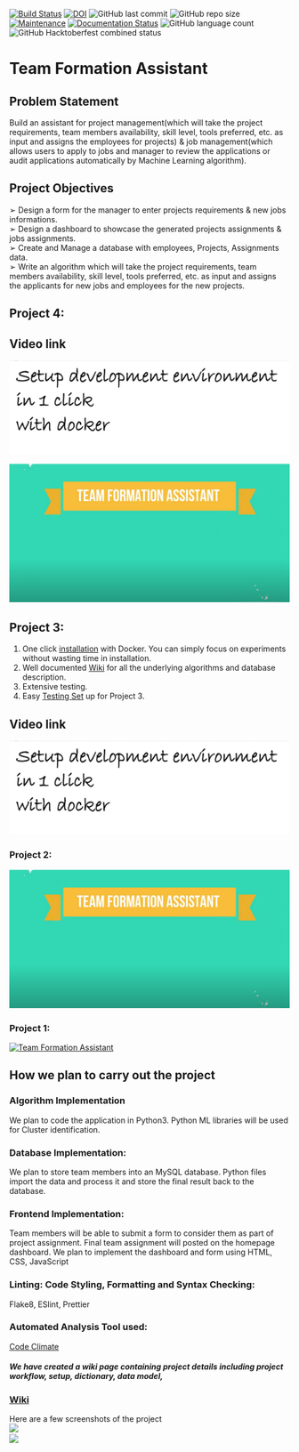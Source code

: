 [![Build Status](https://travis-ci.org/AmitMandliya/TeamFormationAssistant.svg?branch=master)](https://travis-ci.org/AmitMandliya/TeamFormationAssistant)
[![DOI](https://zenodo.org/badge/408224049.svg)](https://zenodo.org/badge/latestdoi/408224049)
![GitHub last commit](https://img.shields.io/github/last-commit/AmitMandliya/TeamFormationAssistant)
![GitHub repo size](https://img.shields.io/github/repo-size/AmitMandliya/TeamFormationAssistant)
[![Maintenance](https://img.shields.io/badge/Maintained%3F-yes-green.svg)](https://GitHub.com/Naereen/StrapDown.js/graphs/commit-activity)
[![Documentation Status](https://readthedocs.org/projects/ansicolortags/badge/?version=latest)](http://ansicolortags.readthedocs.io/?badge=latest)
![GitHub language count](https://img.shields.io/github/languages/count/AmitMandliya/TeamFormationAssistant?style=flat-square)
![GitHub Hacktoberfest combined status](https://img.shields.io/github/hacktoberfest/2020/AmitMandliya/TeamFormationAssistant)

# Team Formation Assistant

## Problem Statement

Build an assistant for project management(which will take the project requirements, team members availability, skill level, tools preferred, etc. as input and assigns the employees for projects) & job management(which allows users to apply to jobs and manager to review the applications or audit applications automatically by Machine Learning algorithm).
<br/>

## Project Objectives

➢ Design a form for the manager to enter projects requirements & new jobs informations.<br/>
➢ Design a dashboard to showcase the generated projects assignments & jobs assignments.<br/>
➢ Create and Manage a database with employees, Projects, Assignments data.<br/>
➢ Write an algorithm which will take the project requirements, team members availability, skill level, tools preferred, etc. as input and assigns the applicants for new jobs and employees for the new projects.<br/>

## Project 4:

## Video link

[![Development Environment Setup](https://github.com/AmitMandliya/TeamFormationAssistant/blob/master/images/Development.png)](https://youtu.be/WLMfi0sLFsA)

[![Main Functions and Procedure](https://github.com/AmitMandliya/TeamFormationAssistant/blob/master/images/teamFormation.PNG)](https://youtu.be/Xtcq-58arUU)

## Project 3:

1. One click [installation](https://github.com/AmitMandliya/TeamFormationAssistant/wiki/Setting-Up-Development-Environment) with Docker. You can simply focus on experiments without wasting time in installation.
2. Well documented [Wiki](https://github.com/AmitMandliya/TeamFormationAssistant/wiki) for all the underlying algorithms and database description.
3. Extensive testing.
4. Easy [Testing Set](https://github.com/AmitMandliya/TeamFormationAssistant/wiki/Expermientation-Set-up-for-Project-3) up for Project 3.

## Video link

[![Development Environment Setup](https://github.com/AmitMandliya/TeamFormationAssistant/blob/master/images/Development.png)](https://youtu.be/WLMfi0sLFsA)

### Project 2:

[![Team Formation Assistant Project 2](https://github.com/AmitMandliya/TeamFormationAssistant/blob/master/images/teamFormation.PNG)](https://www.youtube.com/watch?v=U7m2TXdxnak)

### Project 1:

[![Team Formation Assistant](https://github.com/lokesh45/TeamFormationAssistant/blob/master/Assistant.png)](https://www.youtube.com/watch?v=LmKjp3aQPEI&feature=youtu.be)

## How we plan to carry out the project

### Algorithm Implementation

We plan to code the application in Python3. Python ML libraries will be used for
Cluster identification.<br/>

### Database Implementation:

We plan to store team members into an MySQL database. Python files import the
data and process it and store the final result back to the database.<br/>

### Frontend Implementation:

Team members will be able to submit a form to consider them as part of project
assignment.
Final team assignment will posted on the homepage dashboard. We plan to
implement the dashboard and form using HTML, CSS, JavaScript

### Linting: Code Styling, Formatting and Syntax Checking:
Flake8, ESlint, Prettier

### Automated Analysis Tool used:
[Code Climate](https://codeclimate.com/github/yliang123/TeamFormationAssistant)

##### We have created a wiki page containing project details including project workflow, setup, dictionary, data model,

### [Wiki](https://github.com/lokesh45/TeamFormationAssistant/wiki)

Here are a few screenshots of the project<br>
![](https://github.com/yliang123/TeamFormationAssistant/blob/master/images/Screen%20Shot%202021-09-30%20at%203.45.46%20PM.png)<br>
![](https://github.com/yliang123/TeamFormationAssistant/blob/master/images/Screen%20Shot%202021-09-30%20at%203.46.40%20PM.png)
